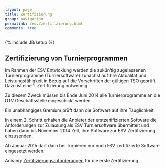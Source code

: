 ```yaml
---
layout: page
title: Zertifizierung
group: navigation
permalink: /esv/zertifizierung.html
comments: true
---
```

{% include JB/setup %}

## Zertifizierung von Turnierprogrammen ##

Im Rahmen der ESV Entwicklung werden die zukünftig zugelassenen Turnierprogramme (Turniersoftware) zunächst auf ihre Aktualität und Leistungsfähigkeit in Bezug auf die Vorschriften der gültigen TSO geprüft. Dazu ist eine 1. Zertifizierung notwendig.
 
Zu diesem Zweck müssen bis Ende Juni 2014 alle Turnierprogramme an die DTV Geschäftsstelle eingeschickt werden.
 
Ein unabhängiges Gremium prüft dann die Software auf ihre Tauglichkeit.
 
In einem 2. Schritt erhalten die Anbieter der erstzertifizierten Software die Anforderungen zur Zulassung als ESV Turniersoftware übermittelt und haben dann bis November 2014 Zeit, ihre Software zur ESV Zertifizierung einzusenden.
 
Ab Januar 2015 darf dann bei Turnieren nur noch ESV zertifizierte Software eingesetzt werden.
 
Anhang: [Zertifizierungsanforderungen](../assets/TurniersoftwareZertifizierungsanforderungen.pdf) für die erste Zertifizierung